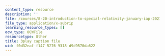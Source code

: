 ```yaml
---
content_type: resource
description: ''
file: /courses/8-20-introduction-to-special-relativity-january-iap-2021/f0d32eaff14752769318d9d9570da622_0STE0476EOk.vtt
file_type: application/x-subrip
learning_resource_types: []
ocw_type: OCWFile
resourcetype: Other
title: 3play caption file
uid: f0d32eaf-f147-5276-9318-d9d9570da622
---
```

